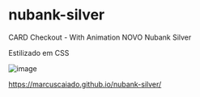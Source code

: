 # nubank-silver
CARD Checkout - With Animation
NOVO Nubank Silver

Estilizado em CSS

![image](https://user-images.githubusercontent.com/92039896/184993831-5ad4da82-4c69-4ba4-9636-1aec5e86580c.png)


https://marcuscaiado.github.io/nubank-silver/
